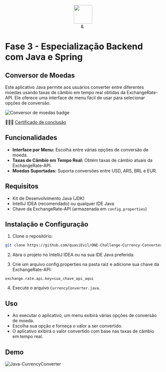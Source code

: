 <p align="center"><img src="https://github.com/quasiEvil/ONE-DesafiosJava01/assets/140989367/629c3fbc-8343-4218-9383-cae3a8a329c1" height="60">
<br>
<img src="https://github.com/quasiEvil/ONE-DesafiosJava01/assets/140989367/ad683805-6a3c-4eb0-aee6-6c611b9d5340" height="10"> & <img src="https://github.com/quasiEvil/ONE-DesafiosJava01/assets/140989367/df751b45-3b7f-4297-a3c2-08d983be89b6" height="15">
</p>

# Fase 3 - Especialização Backend com Java e Spring

## Conversor de Moedas
Este aplicativo Java permite aos usuários converter entre diferentes moedas usando taxas de câmbio em tempo real obtidas da ExchangeRate-API. Ele oferece uma interface de menu fácil de usar para selecionar opções de conversão.

![Conversor de moedas badge](https://github.com/quasiEvil/ONE-Challenge-Currency-Converter/assets/140989367/59696610-d091-4984-90a5-b5573c462d26)

👩🏻‍🎓 [Certificado de conclusão](https://cursos.alura.com.br/certificate/quasiEvil/praticando-java-construindo-conversor-moedas)

## Funcionalidades
- **Interface por Menu:** Escolha entre várias opções de conversão de moeda.
- **Taxas de Câmbio em Tempo Real:** Obtém taxas de câmbio atuais da ExchangeRate-API.
- **Moedas Suportadas:** Suporta conversões entre USD, ARS, BRL e EUR.

## Requisitos
- Kit de Desenvolvimento Java (JDK)
- IntelliJ IDEA (recomendado) ou qualquer IDE Java
- Chave da ExchangeRate-API (armazenada em `config.properties`)

## Instalação e Configuração
1. Clone o repositório:

```bash
git clone https://github.com/quasiEvil/ONE-Challenge-Currency-Converter.git
```
2. Abra o projeto no IntelliJ IDEA ou na sua IDE Java preferida.

3. Crie um arquivo config.properties na pasta raiz e adicione sua chave da ExchangeRate-API:

```properties
exchange.rate.api.key=sua_chave_api_aqui
```
4. Execute o arquivo `CurrencyConverter.java`.

## Uso
- Ao executar o aplicativo, um menu exibirá várias opções de conversão de moeda.
- Escolha sua opção e forneça o valor a ser convertido.
- O aplicativo exibirá o valor convertido com base nas taxas de câmbio em tempo real.

## Demo
![Java-CurrencyConverter](https://github.com/quasiEvil/ONE-Challenge-Currency-Converter/assets/140989367/f21be7af-ed04-4c70-a1d4-4f999f7c4e86)
